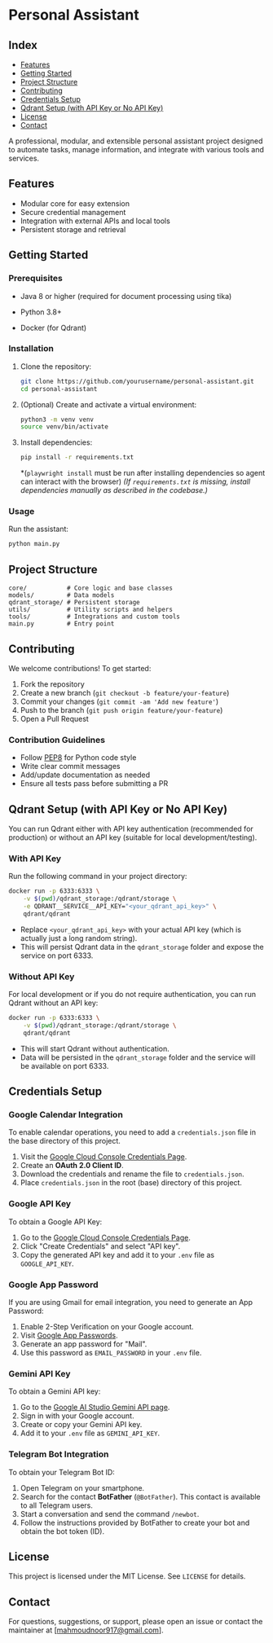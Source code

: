 # Personal Assistant

## Index
- [Features](#features)
- [Getting Started](#getting-started)
- [Project Structure](#project-structure)
- [Contributing](#contributing)
- [Credentials Setup](#credentials-setup)
- [Qdrant Setup (with API Key or No API Key)](#qdrant-setup-with-api-key-or-no-api-key)
- [License](#license)
- [Contact](#contact)

A professional, modular, and extensible personal assistant project designed to automate tasks, manage information, and integrate with various tools and services.

## Features
- Modular core for easy extension
- Secure credential management
- Integration with external APIs and local tools
- Persistent storage and retrieval

## Getting Started

### Prerequisites
- Java 8 or higher (required for document processing using tika)
- Python 3.8+

- Docker (for Qdrant)

### Installation
1. Clone the repository:
   ```bash
   git clone https://github.com/yourusername/personal-assistant.git
   cd personal-assistant
   ```
2. (Optional) Create and activate a virtual environment:
   ```bash
   python3 -m venv venv
   source venv/bin/activate
   ```
3. Install dependencies:
   ```bash
   pip install -r requirements.txt
   ```
   *(```playwright install``` must be run after installing dependencies so agent can interact with the browser)
   *(If `requirements.txt` is missing, install dependencies manually as described in the codebase.)*

### Usage
Run the assistant:
```bash
python main.py
```

## Project Structure
```
core/           # Core logic and base classes
models/         # Data models
qdrant_storage/ # Persistent storage
utils/          # Utility scripts and helpers
tools/          # Integrations and custom tools
main.py         # Entry point
```

## Contributing
We welcome contributions! To get started:
1. Fork the repository
2. Create a new branch (`git checkout -b feature/your-feature`)
3. Commit your changes (`git commit -am 'Add new feature'`)
4. Push to the branch (`git push origin feature/your-feature`)
5. Open a Pull Request

### Contribution Guidelines
- Follow [PEP8](https://pep8.org/) for Python code style
- Write clear commit messages
- Add/update documentation as needed
- Ensure all tests pass before submitting a PR

## Qdrant Setup (with API Key or No API Key)

You can run Qdrant either with API key authentication (recommended for production) or without an API key (suitable for local development/testing).

### With API Key
Run the following command in your project directory:

```bash
docker run -p 6333:6333 \
    -v $(pwd)/qdrant_storage:/qdrant/storage \
    -e QDRANT__SERVICE__API_KEY="<your_qdrant_api_key>" \
    qdrant/qdrant
```

- Replace `<your_qdrant_api_key>` with your actual API key (which is actually just a long random string).
- This will persist Qdrant data in the `qdrant_storage` folder and expose the service on port 6333.

### Without API Key
For local development or if you do not require authentication, you can run Qdrant without an API key:

```bash
docker run -p 6333:6333 \
    -v $(pwd)/qdrant_storage:/qdrant/storage \
    qdrant/qdrant
```

- This will start Qdrant without authentication.
- Data will be persisted in the `qdrant_storage` folder and the service will be available on port 6333.

## Credentials Setup

### Google Calendar Integration
To enable calendar operations, you need to add a `credentials.json` file in the base directory of this project.

1. Visit the [Google Cloud Console Credentials Page](https://console.cloud.google.com/apis/credentials).
2. Create an **OAuth 2.0 Client ID**.
3. Download the credentials and rename the file to `credentials.json`.
4. Place `credentials.json` in the root (base) directory of this project.

### Google API Key
To obtain a Google API Key:
1. Go to the [Google Cloud Console Credentials Page](https://console.cloud.google.com/apis/credentials).
2. Click "Create Credentials" and select "API key".
3. Copy the generated API key and add it to your `.env` file as `GOOGLE_API_KEY`.

### Google App Password
If you are using Gmail for email integration, you need to generate an App Password:
1. Enable 2-Step Verification on your Google account.
2. Visit [Google App Passwords](https://myaccount.google.com/apppasswords).
3. Generate an app password for "Mail".
4. Use this password as `EMAIL_PASSWORD` in your `.env` file.

### Gemini API Key
To obtain a Gemini API key:
1. Go to the [Google AI Studio Gemini API page](https://aistudio.google.com/app/apikey).
2. Sign in with your Google account.
3. Create or copy your Gemini API key.
4. Add it to your `.env` file as `GEMINI_API_KEY`.

### Telegram Bot Integration
To obtain your Telegram Bot ID:

1. Open Telegram on your smartphone.
2. Search for the contact **BotFather** (`@BotFather`). This contact is available to all Telegram users.
3. Start a conversation and send the command `/newbot`.
4. Follow the instructions provided by BotFather to create your bot and obtain the bot token (ID).

## License
This project is licensed under the MIT License. See `LICENSE` for details.

## Contact
For questions, suggestions, or support, please open an issue or contact the maintainer at [mahmoudnoor917@gmail.com].
